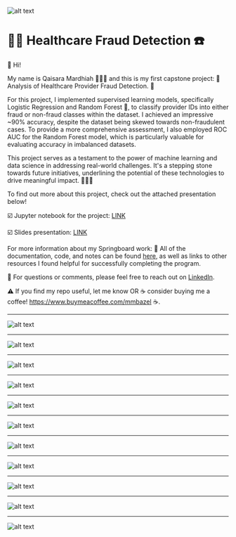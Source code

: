 ![alt text](
       https://github.com/qaisaraM/Healthcare-Fraud-Detection/blob/4eaf512e0ab5f49bc1731101841136d9f2b1aa21/JPG/IMAGE%202.png
      )



# 🕵️‍♀️ Healthcare Fraud Detection ☎️

👋 Hi!

My name is Qaisara Mardhiah 👩🏻‍💻 and this is my first capstone project: 
💸 Analysis of Healthcare Provider Fraud Detection. 📱

For this project, I implemented supervised learning models, specifically Logistic Regression and Random Forest 🌲, to classify provider IDs into either fraud or non-fraud classes within the dataset. I achieved an impressive ~90% accuracy, despite the dataset being skewed towards non-fraudulent cases. To provide a more comprehensive assessment, I also employed ROC AUC for the Random Forest model, which is particularly valuable for evaluating accuracy in imbalanced datasets.

This project serves as a testament to the power of machine learning and data science in addressing real-world challenges. It's a stepping stone towards future initiatives, underlining the potential of these technologies to drive meaningful impact. 🎉💪🏻


To find out more about this project, check out the attached presentation below! 

☑️ Jupyter notebook for the project: [LINK](https://github.com/qaisaraM/Healthcare-Fraud-Detection/blob/7c8c26da27bb608901dcc9c44c50a146f38a8758/Jupyter%20Notebook/Capstone%20Project%20-%20Healthcare%20Fraud%20Detection%20System-QAISARA%20MARDHIAH%20BT%20ROSLAN.ipynb)  

☑️ Slides presentation: [LINK](https://github.com/qaisaraM/Healthcare-Fraud-Detection/blob/7c8c26da27bb608901dcc9c44c50a146f38a8758/CAPSTONE%20PROJECT%20-%20QAISARA%20MARDHIAH%20BT%20ROSLAN.pdf) 

For more information about my Springboard work: 
📝 All of the documentation, code, and notes can be found [here](https://github.com/MMBazel/springboard-program), as well as links to other resources I found helpful for successfully completing the program. 

💬 For questions or comments, please feel free to reach out on [LinkedIn](https://www.linkedin.com/in/qaisara-mardhiah-roslan). 

⚠️ If you find my repo useful, let me know OR ☕ consider buying me a coffee! https://www.buymeacoffee.com/mmbazel ☕.


--------------------------------------------------------------------------------------------------------------------------------


![alt text](https://github.com/qaisaraM/Healthcare-Fraud-Detection/blob/ffbc9f7c0c18d2e26231e7c09e3e4fd2cd1c496f/JPG/01.jpg
      )
      
--------------------------------------------------------------------------------------------------------------------------------


![alt text](https://github.com/qaisaraM/Healthcare-Fraud-Detection/blob/ffbc9f7c0c18d2e26231e7c09e3e4fd2cd1c496f/JPG/02.jpg
      )
      
--------------------------------------------------------------------------------------------------------------------------------


![alt text](https://github.com/qaisaraM/Healthcare-Fraud-Detection/blob/ffbc9f7c0c18d2e26231e7c09e3e4fd2cd1c496f/JPG/03.jpg
      )
      
--------------------------------------------------------------------------------------------------------------------------------


![alt text](https://github.com/qaisaraM/Healthcare-Fraud-Detection/blob/ffbc9f7c0c18d2e26231e7c09e3e4fd2cd1c496f/JPG/04.jpg
      )
      
--------------------------------------------------------------------------------------------------------------------------------


![alt text](https://github.com/qaisaraM/Healthcare-Fraud-Detection/blob/ffbc9f7c0c18d2e26231e7c09e3e4fd2cd1c496f/JPG/05.jpg
      )
      
 --------------------------------------------------------------------------------------------------------------------------------


![alt text](https://github.com/qaisaraM/Healthcare-Fraud-Detection/blob/ffbc9f7c0c18d2e26231e7c09e3e4fd2cd1c496f/JPG/06.jpg
      )
      
      
 --------------------------------------------------------------------------------------------------------------------------------


![alt text](https://github.com/qaisaraM/Healthcare-Fraud-Detection/blob/ffbc9f7c0c18d2e26231e7c09e3e4fd2cd1c496f/JPG/07.jpg
      )
      
      
 --------------------------------------------------------------------------------------------------------------------------------


![alt text](https://github.com/qaisaraM/Healthcare-Fraud-Detection/blob/ffbc9f7c0c18d2e26231e7c09e3e4fd2cd1c496f/JPG/08.jpg
      )
      
      
 --------------------------------------------------------------------------------------------------------------------------------


![alt text](https://github.com/qaisaraM/Healthcare-Fraud-Detection/blob/ffbc9f7c0c18d2e26231e7c09e3e4fd2cd1c496f/JPG/09.jpg
      )
     
      
 --------------------------------------------------------------------------------------------------------------------------------


![alt text](https://github.com/qaisaraM/Healthcare-Fraud-Detection/blob/ffbc9f7c0c18d2e26231e7c09e3e4fd2cd1c496f/JPG/10.jpg
      )      
     
      
 --------------------------------------------------------------------------------------------------------------------------------


![alt text](https://github.com/qaisaraM/Healthcare-Fraud-Detection/blob/ffbc9f7c0c18d2e26231e7c09e3e4fd2cd1c496f/JPG/11.jpg
      )      
      
